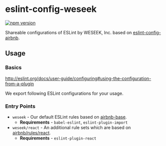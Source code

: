 # eslint-config-weseek

[![npm version](https://badge.fury.io/js/eslint-config-weseek.svg)](http://badge.fury.io/js/eslint-config-weseek)

Shareable configurations of ESLint by WESEEK, Inc. based on [eslint-config-airbnb](https://github.com/airbnb/javascript/tree/master/packages/eslint-config-airbnb).

## Usage

### Basics

http://eslint.org/docs/user-guide/configuring#using-the-configuration-from-a-plugin

We export following ESLint configurations for your usage.

### Entry Points

* `weseek` - Our default ESLint rules based on [airbnb-base](https://github.com/airbnb/javascript/tree/master/packages/eslint-config-airbnb-base).
    * **Requirements** - `babel-eslint`, `eslint-plugin-import`
* `weseek/react` - An additional rule sets which are based on [airbnb/rules/react](https://github.com/airbnb/javascript/blob/master/packages/eslint-config-airbnb/rules/react.js).
    * **Requirements** - `eslint-plugin-react`

